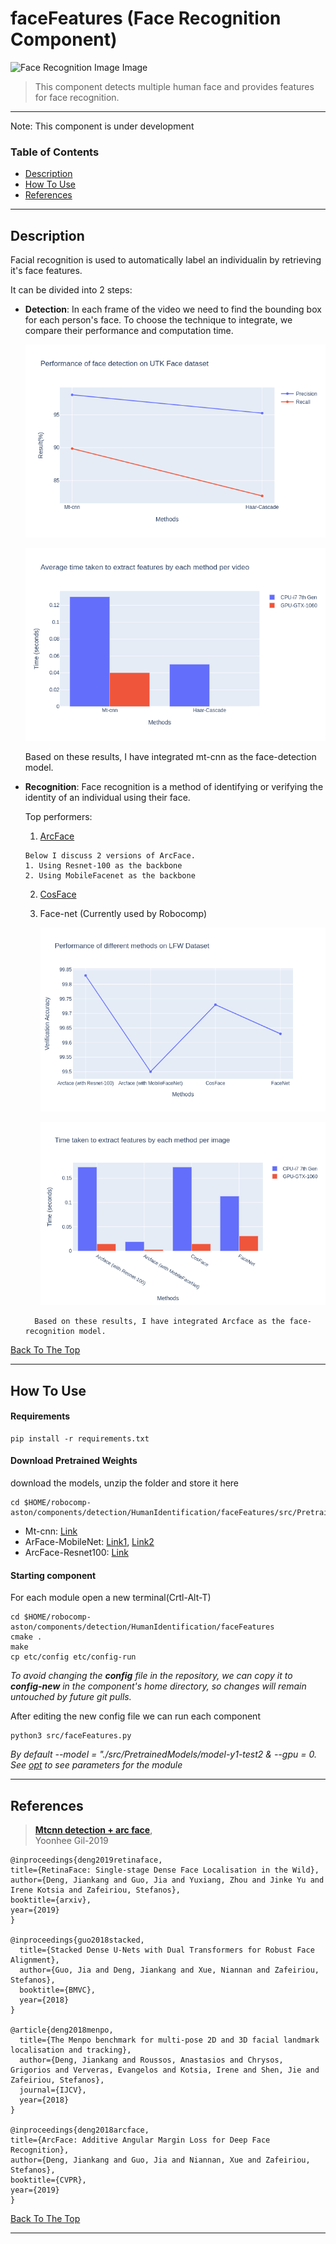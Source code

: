 # faceFeatures (Face Recognition Component)
![Face Recognition Image Image](../docs/images/face_recognition.png)



> This component detects multiple human face and provides features for face recognition.   
---
Note: This component is under development


### Table of Contents
- [Description](#description)
- [How To Use](#how-to-use)
- [References](#references)
---

## Description

Facial recognition is used to automatically label an individualin by retrieving it's face features. 

It can be divided into 2 steps: 

- **Detection**: In each frame of the video we need to find the bounding box for each person's face. To choose the technique to integrate, we compare their performance and computation time. 

    ![Face Detection performance](../docs/images/facedetection_performance.png)

    ![Face Detection time](../docs/images/facedetection_time.png)


    Based on these results, I have integrated mt-cnn as the face-detection model. 

- **Recognition**: Face recognition is a method of identifying or verifying the identity of an individual using their face.

    Top performers: 

    1. [ArcFace](!https://arxiv.org/pdf/1801.07698.pdf)
    ```
    Below I discuss 2 versions of ArcFace. 
    1. Using Resnet-100 as the backbone
    2. Using MobileFacenet as the backbone 
    ```
    2. [CosFace](!)  
    3. Face-net (Currently used by Robocomp)  

        ![Face Recognition performance](../docs/images/performance_face.png)

        ![Face Recognition time](../docs/images/time_face.png)

    ```
      Based on these results, I have integrated Arcface as the face-recognition model. 
    ```
 
[Back To The Top](#table-of-contents)

---

## How To Use

#### Requirements
```
pip install -r requirements.txt
```
#### Download Pretrained Weights
download the models, unzip the folder and store it here
```
cd $HOME/robocomp-aston/components/detection/HumanIdentification/faceFeatures/src/PretrainedModels
```

- Mt-cnn: [Link](https://drive.google.com/drive/folders/1vvoMe4tSzI59GjtRLtDJu8vkX4jxR06P?usp=sharing)
- ArFace-MobileNet: [Link1](https://www.dropbox.com/s/akxeqp99jvsd6z7/model-MobileFaceNet-arcface-ms1m-refine-v1.zip?dl=0), [Link2](https://drive.google.com/drive/folders/1gdwQBSMr7dLyLUWoBAKw2IfBUJqZFNHv?usp=sharing)
- ArcFace-Resnet100: [Link](https://www.dropbox.com/s/tj96fsm6t6rq8ye/model-r100-arcface-ms1m-refine-v2.zip?dl=0)



#### Starting component
For each module open a new terminal(Crtl-Alt-T)  
```
cd $HOME/robocomp-aston/components/detection/HumanIdentification/faceFeatures
cmake . 
make
cp etc/config etc/config-run
```
*To avoid changing the **config** file in the repository, we can copy it to **config-new** in the component's home directory, so changes will remain untouched by future git pulls.*

After editing the new config file we can run each component
```
python3 src/faceFeatures.py 
```

*By default --model = "./src/PretrainedModels/model-y1-test2 & --gpu = 0. See [opt](./src/faceFeatures.py) to see parameters for the module*

---


## References

> [**Mtcnn detection + arc face**](https://github.com/Yoonhee-Gil/mtcnn-arcface),            
> Yoonhee Gil-2019

```
@inproceedings{deng2019retinaface,
title={RetinaFace: Single-stage Dense Face Localisation in the Wild},
author={Deng, Jiankang and Guo, Jia and Yuxiang, Zhou and Jinke Yu and Irene Kotsia and Zafeiriou, Stefanos},
booktitle={arxiv},
year={2019}
}

@inproceedings{guo2018stacked,
  title={Stacked Dense U-Nets with Dual Transformers for Robust Face Alignment},
  author={Guo, Jia and Deng, Jiankang and Xue, Niannan and Zafeiriou, Stefanos},
  booktitle={BMVC},
  year={2018}
}

@article{deng2018menpo,
  title={The Menpo benchmark for multi-pose 2D and 3D facial landmark localisation and tracking},
  author={Deng, Jiankang and Roussos, Anastasios and Chrysos, Grigorios and Ververas, Evangelos and Kotsia, Irene and Shen, Jie and Zafeiriou, Stefanos},
  journal={IJCV},
  year={2018}
}

@inproceedings{deng2018arcface,
title={ArcFace: Additive Angular Margin Loss for Deep Face Recognition},
author={Deng, Jiankang and Guo, Jia and Niannan, Xue and Zafeiriou, Stefanos},
booktitle={CVPR},
year={2019}
}
```

[Back To The Top](#table-of-contents)

---